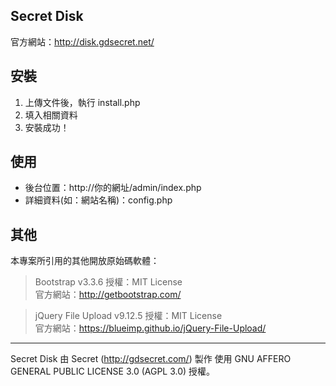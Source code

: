 

Secret Disk
-----
官方網站：http://disk.gdsecret.net/


安裝
-----
1. 上傳文件後，執行 install.php
2. 填入相關資料
3. 安裝成功！

使用
-----
* 後台位置：http://你的網址/admin/index.php
* 詳細資料(如：網站名稱)：config.php



其他
-----
本專案所引用的其他開放原始碼軟體：

>Bootstrap v3.3.6
授權：MIT License  
官方網站：http://getbootstrap.com/

>jQuery File Upload v9.12.5
授權：MIT License  
官方網站：https://blueimp.github.io/jQuery-File-Upload/

***
Secret Disk 由 Secret (http://gdsecret.com/) 製作
使用 GNU AFFERO GENERAL PUBLIC LICENSE 3.0 (AGPL 3.0) 授權。
